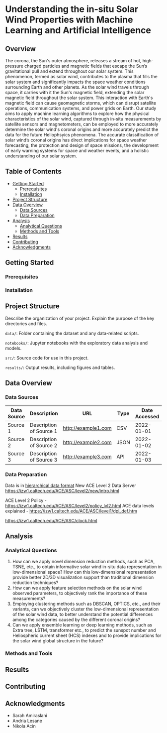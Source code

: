 # Understanding the in-situ Solar Wind Properties with Machine Learning and Artificial Intelligence

## Overview
The corona, the Sun's outer atmosphere, releases a stream of hot, high-pressure charged particles and magnetic fields that escape the Sun’s gravitational pull and extend throughout our solar system. This phenomenon, termed as solar wind, contributes to the plasma that fills the solar system and significantly impacts the space weather conditions surrounding Earth and other planets. As the solar wind travels through space, it carries with it the Sun's magnetic field, extending the solar magnetic field throughout the solar system. This interaction with Earth's magnetic field can cause geomagnetic storms, which can disrupt satellite operations, communication systems, and power grids on Earth. Our study aims to apply machine learning algorithms to explore how the physical characteristics of the solar wind, captured through in-situ measurements by satellite sensors and magnetometers, can be employed to more accurately determine the solar wind's coronal origins and more accurately predict the data for the future Heliophsyics phenomena. The accurate classification of solar wind’s coronal origins has direct implications for space weather forecasting, the protection and design of space missions, the development of early warning systems for space and weather events, and a holistic understanding of our solar system. 

## Table of Contents

- [Getting Started](#getting-started)
  - [Prerequisites](#prerequisites)
  - [Installation](#installation)
- [Project Structure](#project-structure)
- [Data Overview](#data-overview)
  - [Data Sources](#data-sources)
  - [Data Preparation](#data-preparation)
- [Analysis](#analysis)
  - [Analytical Questions](#analytical-questions)
  - [Methods and Tools](#methods-and-tools)
- [Results](#results)
- [Contributing](#contributing)
- [Acknowledgments](#acknowledgments)

## Getting Started

### Prerequisites

### Installation

## Project Structure

Describe the organization of your project. Explain the purpose of the key directories and files.

`data/`: Folder containing the dataset and any data-related scripts.

`notebooks/`: Jupyter notebooks with the exploratory data analysis and models.

`src/`: Source code for use in this project.

`results/`: Output results, including figures and tables.

## Data Overview

### Data Sources
| Data Source | Description | URL | Type | Date Accessed | Publisher |
|-------------|-------------|-----|------|---------------|-----------|
| Source 1    | Description of Source 1 | http://example1.com | CSV | 2022-01-01 | Publisher 1 |
| Source 2    | Description of Source 2 | http://example2.com | JSON | 2022-01-02 | Publisher 2 |
| Source 3    | Description of Source 3 | http://example3.com | API | 2022-01-03 | Publisher 3 |

### Data Preparation

Data is in [hierarchical data format](https://izw1.caltech.edu/ACE/ASC/hdf.html)
New ACE Level 2 Data Server https://izw1.caltech.edu/ACE/ASC/level2/new/intro.html

ACE Level 2 Policy - https://izw1.caltech.edu/ACE/ASC/level2/policy_lvl2.html
ACE data levels explained - https://izw1.caltech.edu/ACE/ASC/level1/dpl_def.htm

https://izw1.caltech.edu/ACE/ASC/clock.html

## Analysis

### Analytical Questions
1. How can we apply novel dimension reduction methods, such as PCA, TSNE, etc., to obtain informative solar wind in-situ data representation in low-dimensional space? How can this low-dimensional representation provide better 2D/3D visualization support than traditional dimension reduction techniques?
2. How can we apply feature selection methods on the solar wind observed parameters, to objectively rank the importance of these measurements?
3. Employing clustering methods such as DBSCAN, OPTICS, etc., and their variants, can we objectively cluster the low-dimensional representation of the solar wind data, to better understand the potential differences among the categories caused by the different coronal origins?
4. Can we apply ensemble learning or deep learning methods, such as Extra tree, LSTM, transformer etc., to predict the sunspot number and Heliospheric current sheet (HCS) indexes and to provide implications for the solar wind global structure in the future?


### Methods and Tools


## Results
## Contributing
## Acknowledgments
- Sarah Amiraslani
- Andria Lesane
- Nikola Acin



